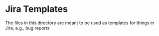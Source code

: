 # Jira Templates

The files in this directory are meant to be used as templates for things in Jira, e.g., bug reports

